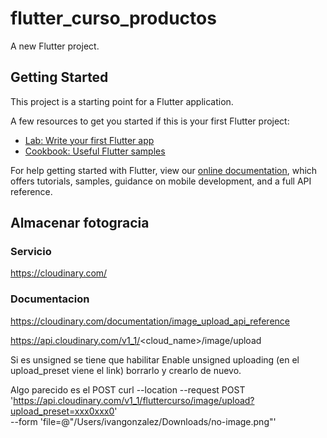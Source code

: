 # flutter_curso_productos

A new Flutter project.

## Getting Started

This project is a starting point for a Flutter application.

A few resources to get you started if this is your first Flutter project:

- [Lab: Write your first Flutter app](https://flutter.dev/docs/get-started/codelab)
- [Cookbook: Useful Flutter samples](https://flutter.dev/docs/cookbook)

For help getting started with Flutter, view our
[online documentation](https://flutter.dev/docs), which offers tutorials,
samples, guidance on mobile development, and a full API reference.

## Almacenar fotogracia

### Servicio
https://cloudinary.com/

### Documentacion
https://cloudinary.com/documentation/image_upload_api_reference

https://api.cloudinary.com/v1_1/<cloud_name>/image/upload

Si es unsigned se tiene que habilitar
Enable unsigned uploading (en el upload_preset viene el link) borrarlo y crearlo de nuevo.

Algo parecido es el POST
curl --location --request POST 'https://api.cloudinary.com/v1_1/fluttercurso/image/upload?upload_preset=xxx0xxx0' \
--form 'file=@"/Users/ivangonzalez/Downloads/no-image.png"'